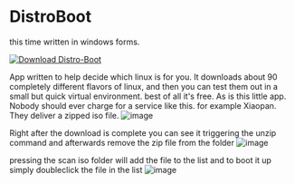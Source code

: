 # DistroBoot
this time written in windows forms.

[![Download Distro-Boot](https://a.fsdn.com/con/app/sf-download-button)](https://sourceforge.net/projects/distroboot/files/latest/download)

App written to help decide which linux is for you. It downloads about 90 completely different flavors of linux, and then you can test them out in a small but quick virtual environment. best of all it's free. As is this little app. Nobody should ever charge for a service like this. 
for example Xiaopan. They deliver a zipped iso file. 
![image](https://user-images.githubusercontent.com/77209365/223823595-f1ec6f05-1add-437c-889c-ca9cc3f19b8c.png)

Right after the download is complete you can see it triggering the unzip command and afterwards remove the zip file from the folder
![image](https://user-images.githubusercontent.com/77209365/223824461-87665ad3-42d4-4f37-87f2-a5e665f599d2.png)

pressing the scan iso folder will add the file to the list and to boot it up simply doubleclick the file in the list
![image](https://user-images.githubusercontent.com/77209365/223824925-6e6d9f9e-2986-4747-95a2-9b9782785370.png)
